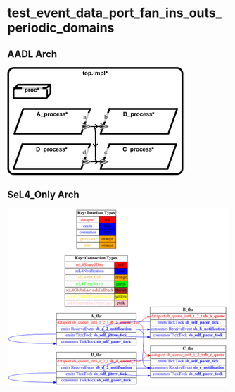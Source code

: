 # test_event_data_port_fan_ins_outs_periodic_domains

## AADL Arch
  ![aadl](diagrams/aadl-arch.png)

## SeL4_Only Arch
  ![SeL4_Only](diagrams/CAmkES-arch-SeL4_Only.png)
